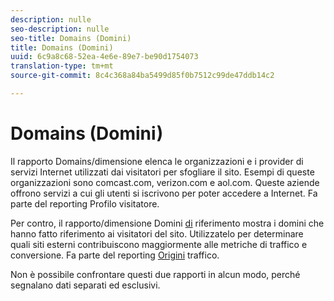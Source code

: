 ```yaml
---
description: nulle
seo-description: nulle
seo-title: Domains (Domini)
title: Domains (Domini)
uuid: 6c9a8c68-52ea-4e6e-89e7-be90d1754073
translation-type: tm+mt
source-git-commit: 8c4c368a84ba5499d85f0b7512c99de47ddb14c2

---
```



# Domains (Domini)

Il rapporto Domains/dimensione elenca le organizzazioni e i provider di servizi Internet utilizzati dai visitatori per sfogliare il sito. Esempi di queste organizzazioni sono comcast.com, verizon.com e aol.com. Queste aziende offrono servizi a cui gli utenti si iscrivono per poter accedere a Internet. Fa parte del reporting Profilo [](reports-visitor-profile.md) visitatore.

Per contro, il rapporto/dimensione Domini [di](/help/components/c-variables/dimensionslist/reports-referring-domains.md) riferimento mostra i domini che hanno fatto riferimento ai visitatori del sito. Utilizzatelo per determinare quali siti esterni contribuiscono maggiormente alle metriche di traffico e conversione. Fa parte del reporting [Origini](reports-traffic-sources.md) traffico.

Non è possibile confrontare questi due rapporti in alcun modo, perché segnalano dati separati ed esclusivi.
